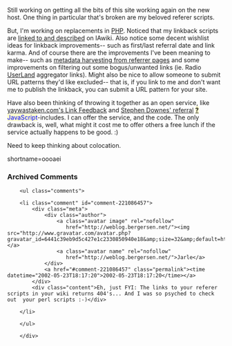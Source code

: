 <p>Still working on getting all the bits of this site working again on the new host.  One thing in particular that's broken are my beloved referer scripts.</p>
<p>But, I'm working on replacements in <a href="http://www.decafbad.com/twiki/bin/view/Main/PHP">PHP</a>.  Noticed that my linkback scripts are <a href="http://iawiki.net/ReferrerLinking">linked to and described</a> on IAwiki.  Also notice some decent wishlist ideas for linkback improvements-- such as first/last referral date and link karma.  And of course there are the improvements I've been meaning to make-- such as <a href="http://www.decafbad.com/news_archives/000142.phtml#000142">metadata harvesting from referrer pages</a> and some improvements on filtering out some bogus/unwanted links (ie. Radio <a href="http://www.decafbad.com/twiki/bin/view/Main/UserLand">UserLand</a> aggregator links).  Might also be nice to allow someone to submit URL patterns they'd like excluded-- that is, if you link to me and don't want me to publish the linkback, you can submit a URL pattern for your site.</p>
<p>Have also been thinking of throwing it together as an open service, like <a href="http://www.yaywastaken.com/referer/default.htm">yaywastaken.com's Link Feedback</a> and <a href="http://www.downes.ca/referrers.htm">Stephen Downes' referral</a> <span style='background : #FFFFCE;'><a href="http://www.decafbad.com/twiki/bin/edit/Main/JavaScript?topicparent=Main.FilterData"><b>?</b></a><font color="#0000FF">JavaScript</font></span>-includes.  I can offer the service, and the code.  The only drawback is, well, what might it cost me to offer others a free lunch if the service actually happens to be good. :)</p>
<p>Need to keep thinking about colocation.</p>
<!--more-->
shortname=oooaei

<div id="comments" class="comments archived-comments">
            <h3>Archived Comments</h3>
            
        <ul class="comments">
            
        <li class="comment" id="comment-221086457">
            <div class="meta">
                <div class="author">
                    <a class="avatar image" rel="nofollow" 
                       href="http://weblog.bergersen.net/"><img src="http://www.gravatar.com/avatar.php?gravatar_id=6441c39eb9d5c427e1c2330850940e18&amp;size=32&amp;default=http://mediacdn.disqus.com/1320279820/images/noavatar32.png"/></a>
                    <a class="avatar name" rel="nofollow" 
                       href="http://weblog.bergersen.net/">Jarle</a>
                </div>
                <a href="#comment-221086457" class="permalink"><time datetime="2002-05-23T18:17:20">2002-05-23T18:17:20</time></a>
            </div>
            <div class="content">Eh, just FYI: The links to your referer scripts in your wiki returns 404's... And I was so psyched to check out  your perl scripts :-)</div>
            
        </li>
    
        </ul>
    
        </div>
    